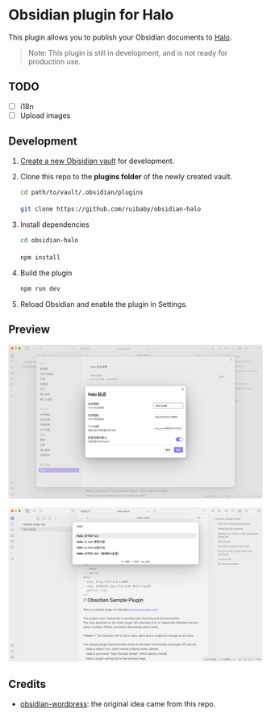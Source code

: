 # Obsidian plugin for Halo

This plugin allows you to publish your Obsidian documents to [Halo](https://github.com/halo-dev/halo).

> Note: This plugin is still in development, and is not ready for production use.

## TODO

- [ ] i18n
- [ ] Upload images

## Development

1. [Create a new Obisidian vault](https://help.obsidian.md/Getting+started/Create+a+vault) for development.
2. Clone this repo to the **plugins folder** of the newly created vault.

   ```bash
   cd path/to/vault/.obsidian/plugins

   git clone https://github.com/ruibaby/obsidian-halo
   ```

3. Install dependencies

   ```bash
   cd obsidian-halo

   npm install
   ```

4. Build the plugin

   ```bash
   npm run dev
   ```

5. Reload Obsidian and enable the plugin in Settings.

## Preview

![settings](./images/settings.png)

![commands](./images/commands.png)

## Credits

- [obsidian-wordpress](https://github.com/devbean/obsidian-wordpress): the original idea came from this repo.
